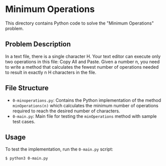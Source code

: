 # Minimum Operations

This directory contains Python code to solve the "Minimum Operations" problem.

## Problem Description

In a text file, there is a single character H. Your text editor can execute only two operations in this file: Copy All and Paste. Given a number n, you need to write a method that calculates the fewest number of operations needed to result in exactly n H characters in the file.

## File Structure

- `0-minoperations.py`: Contains the Python implementation of the method `minOperations(n)` which calculates the minimum number of operations required to reach the desired number of characters.
- `0-main.py`: Main file for testing the `minOperations` method with sample test cases.

## Usage

To test the implementation, run the `0-main.py` script:

```bash
$ python3 0-main.py

